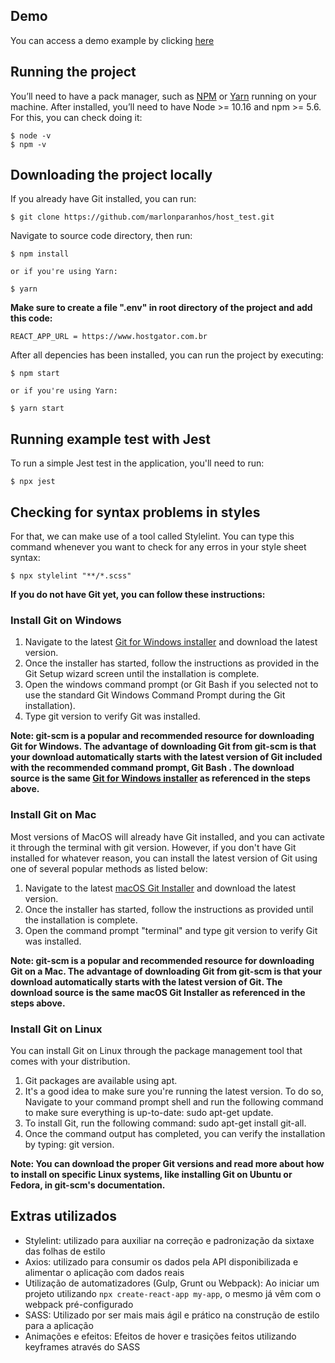 ## Demo
You can access a demo example by clicking [here](https://host-test-nine.vercel.app/)

## Running the project
You’ll need to have a pack manager, such as [NPM](https://nodejs.org/en/) or [Yarn](https://yarnpkg.com/) running on your machine. After installed, you’ll need to have Node >= 10.16 and npm >= 5.6. For this, you can check doing it:

```
$ node -v
$ npm -v
```
## Downloading the project locally
If you already have Git installed, you can run:
```
$ git clone https://github.com/marlonparanhos/host_test.git
```
Navigate to source code directory, then run:
```
$ npm install

or if you're using Yarn:

$ yarn
```

**Make sure to create a file ".env" in root directory of the project and add this code:**
```
REACT_APP_URL = https://www.hostgator.com.br
```

After all depencies has been installed, you can run the project by executing:
```
$ npm start

or if you're using Yarn:

$ yarn start
```

## Running example test with Jest
To run a simple Jest test in the application, you'll need to run:
```
$ npx jest
```

## Checking for syntax problems in styles
For that, we can make use of a tool called Stylelint. You can type this command whenever you want to check for any erros in your style sheet syntax:
```
$ npx stylelint "**/*.scss"
```

**If you do not have Git yet, you can follow these instructions:**
### Install Git on Windows
1. Navigate to the latest [Git for Windows installer](https://gitforwindows.org/) and download the latest version.
2. Once the installer has started, follow the instructions as provided in the Git Setup wizard screen until the installation is complete.
3. Open the windows command prompt (or Git Bash if you selected not to use the standard Git Windows Command Prompt during the Git installation).
4. Type git version to verify Git was installed.

**Note: git-scm is a popular and recommended resource for downloading Git for Windows. The advantage of downloading Git from git-scm is that your download automatically starts with the latest version of Git included with the recommended command prompt, Git Bash . The download source is the same [Git for Windows installer](https://gitforwindows.org/) as referenced in the steps above.**

### Install Git on Mac
Most versions of MacOS will already have Git installed, and you can activate it through the terminal with git version. However, if you don't have Git installed for whatever reason, you can install the latest version of Git using one of several popular methods as listed below:

1. Navigate to the latest [macOS Git Installer](https://sourceforge.net/projects/git-osx-installer/files/git-2.23.0-intel-universal-mavericks.dmg/download?use_mirror=autoselect) and download the latest version.
2. Once the installer has started, follow the instructions as provided until the installation is complete.
3. Open the command prompt "terminal" and type git version to verify Git was installed.

**Note: git-scm is a popular and recommended resource for downloading Git on a Mac. The advantage of downloading Git from git-scm is that your download automatically starts with the latest version of Git. The download source is the same macOS Git Installer as referenced in the steps above.**

### Install Git on Linux
You can install Git on Linux through the package management tool that comes with your distribution.

1. Git packages are available using apt.
2. It's a good idea to make sure you're running the latest version. To do so, Navigate to your command prompt shell and run the following command to make sure everything is up-to-date: sudo apt-get update.
3. To install Git, run the following command: sudo apt-get install git-all.
4. Once the command output has completed, you can verify the installation by typing: git version.

**Note: You can download the proper Git versions and read more about how to install on specific Linux systems, like installing Git on Ubuntu or Fedora, in git-scm's documentation.**

## Extras utilizados

- Stylelint: utilizado para auxiliar na correção e padronização da sixtaxe das folhas de estilo
- Axios: utilizado para consumir os dados pela API disponibilizada e alimentar o aplicação com dados reais
- Utilização de automatizadores (Gulp, Grunt ou Webpack): Ao iniciar um projeto utilizando `npx create-react-app my-app`, o mesmo já vêm com o webpack pré-configurado
- SASS: Utilizado por ser mais mais ágil e prático na construção de estilo para a aplicação
- Animações e efeitos: Efeitos de hover e trasições feitos utilizando keyframes através do SASS
